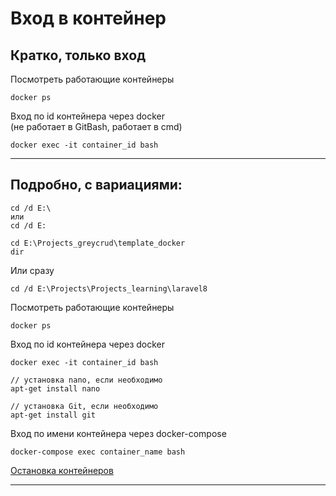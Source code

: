 # Вход в контейнер

## Кратко, только вход

Посмотреть работающие контейнеры

    docker ps

Вход по id контейнера через docker  
(не работает в GitBash, работает в cmd)

    docker exec -it container_id bash

    

---

## Подробно, с вариациями:

    cd /d E:\
    или
    cd /d E:
    
    cd E:\Projects_greycrud\template_docker
    dir

Или сразу

    cd /d E:\Projects\Projects_learning\laravel8

Посмотреть работающие контейнеры

    docker ps
    

Вход по id контейнера через docker

    docker exec -it container_id bash

    // установка nano, если необходимо
    apt-get install nano 

    // установка Git, если необходимо
    apt-get install git
    
Вход по имени контейнера через docker-compose

    docker-compose exec container_name bash

[Остановка контейнеров](./cmd_stop_container.md)



---



